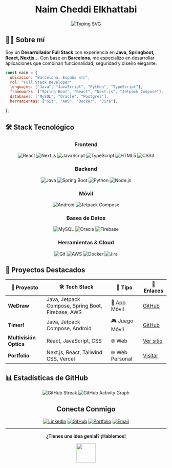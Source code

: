 <div align="center">
<h1>Naim Cheddi Elkhattabi
</h1>
</div>

<div align="center">
  
  [![Typing SVG](https://readme-typing-svg.herokuapp.com?font=Fira+Code&size=22&duration=3000&pause=1000&color=6366F1&center=true&vCenter=true&width=600&lines=Full+Stack+Developer+%F0%9F%9A%80;De+Barcelona+con+amor+%E2%9D%A4%EF%B8%8F;Java+%7C+React+%7C+Spring+Boot;Creando+experiencias+digitales+%E2%9C%A8)](https://git.io/typing-svg)
  

  
</div>

## 🧑‍💻 Sobre mí

Soy un **Desarrollador Full Stack** con experiencia en **Java, Springboot, React, Nextjs...** Con base en **Barcelona**, me especializo en desarrollar aplicaciones que combinan funcionalidad, seguridad y diseño elegante.



```javascript
const naim = {
  ubicacion: "Barcelona, España 🇪🇸",
  rol: "Full Stack Developer",
  lenguajes: ["Java", "JavaScript", "Python", "TypeScript"],
  frameworks: ["Spring Boot", "React", "Next.js", "Jetpack Compose"],
  databases: ["MySQL", "Oracle", "Postgres"],
  herramientas: ["Git", "AWS", "Docker", "Jira"],

};
```

## 🛠️ Stack Tecnológico

<div align="center">

### Frontend
![React](https://img.shields.io/badge/React-20232A?style=for-the-badge&logo=react&logoColor=61DAFB)
![Next.js](https://img.shields.io/badge/Next.js-000000?style=for-the-badge&logo=next.js&logoColor=white)
![JavaScript](https://img.shields.io/badge/JavaScript-323330?style=for-the-badge&logo=javascript&logoColor=F7DF1E)
![TypeScript](https://img.shields.io/badge/TypeScript-007ACC?style=for-the-badge&logo=typescript&logoColor=white)
![HTML5](https://img.shields.io/badge/HTML5-E34F26?style=for-the-badge&logo=html5&logoColor=white)
![CSS3](https://img.shields.io/badge/CSS3-1572B6?style=for-the-badge&logo=css3&logoColor=white)

### Backend
![Java](https://img.shields.io/badge/Java-ED8B00?style=for-the-badge&logo=openjdk&logoColor=white)
![Spring Boot](https://img.shields.io/badge/Spring_Boot-6DB33F?style=for-the-badge&logo=spring-boot&logoColor=white)
![Python](https://img.shields.io/badge/Python-3776AB?style=for-the-badge&logo=python&logoColor=white)
![Node.js](https://img.shields.io/badge/Node.js-43853D?style=for-the-badge&logo=node.js&logoColor=white)

### Móvil
![Android](https://img.shields.io/badge/Android-3DDC84?style=for-the-badge&logo=android&logoColor=white)
![Jetpack Compose](https://img.shields.io/badge/Jetpack%20Compose-4285F4?style=for-the-badge&logo=jetpack-compose&logoColor=white)

### Bases de Datos
![MySQL](https://img.shields.io/badge/MySQL-00000F?style=for-the-badge&logo=mysql&logoColor=white)
![Oracle](https://img.shields.io/badge/Oracle-F80000?style=for-the-badge&logo=oracle&logoColor=white)
![Firebase](https://img.shields.io/badge/Firebase-039BE5?style=for-the-badge&logo=Firebase&logoColor=white)

### Herramientas & Cloud
![Git](https://img.shields.io/badge/Git-F05032?style=for-the-badge&logo=git&logoColor=white)
![AWS](https://img.shields.io/badge/AWS-232F3E?style=for-the-badge&logo=amazon-aws&logoColor=white)
![Docker](https://img.shields.io/badge/Docker-2496ED?style=for-the-badge&logo=docker&logoColor=white)
![Jira](https://img.shields.io/badge/Jira-0052CC?style=for-the-badge&logo=jira&logoColor=white)

</div>

## 🚀 Proyectos Destacados

<div align="center">

| 🎨 **Proyecto** | 🛠️ **Tech Stack** | 📱 **Tipo** | 🔗 **Enlaces** |
|---|---|---|---|
| **WeDraw** | Java, Jetpack Compose, Spring Boot, Firebase, AWS | 📱 App Móvil | [GitHub](https://github.com/naim-cheddi/WeDraw) |
| **Timer!** | Java, Jetpack Compose, Android | 🎮 Juego Móvil | [GitHub](https://github.com/naim-cheddi/Timer) |
| **Multivisión Óptica** | React, JavaScript, CSS | 🌐 Web | [Ver sitio](#) |
| **Portfolio** | Next.js, React, Tailwind CSS, Vercel | 🌐 Web Personal | [Visitar](https://naimche.com/) |

</div>

## 📊 Estadísticas de GitHub

<div align="center">
  <img src="https://github-readme-streak-stats.herokuapp.com/?user=naimche&theme=tokyonight" alt="GitHub Streak" />

  <img src="https://github-readme-activity-graph.vercel.app/graph?username=naimche&theme=tokyo-night&hide_border=true" alt="GitHub Activity Graph"/>

  
</div>


<div align="center">
  <h2>Conecta Conmigo</h2>
  
  [![LinkedIn](https://img.shields.io/badge/LinkedIn-0077B5?style=for-the-badge&logo=linkedin&logoColor=white)](https://www.linkedin.com/in/naimche)
  [![GitHub](https://img.shields.io/badge/GitHub-100000?style=for-the-badge&logo=github&logoColor=white)](https://github.com/naimche)
  [![Portfolio](https://img.shields.io/badge/Portfolio-FF5722?style=for-the-badge&logo=google-chrome&logoColor=white)](https://naimche.com/)
  [![Email](https://img.shields.io/badge/Email-D14836?style=for-the-badge&logo=gmail&logoColor=white)](mailto:naimcpers@gmail.com)
  
  
</div>


---

<div align="center">
    
  **¿Tienes una idea genial? ¡Hablemos!** 
  
  <img src="https://media.giphy.com/media/LnQjpWaON8nhr21vNW/giphy.gif" width="60"> 
  
</div>